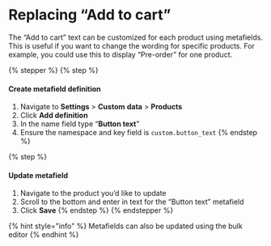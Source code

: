 # Replacing “Add to cart”

The “Add to cart” text can be customized for each product using metafields. This is useful if you want to change the wording for specific products. For example, you could use this to display “Pre-order” for one product.

{% stepper %}
{% step %}
#### Create metafield definition <a href="#h_18d27d70b1" id="h_18d27d70b1"></a>

1. Navigate to **Settings** > **Custom** **data** > **Products**
2. Click **Add definition**
3. In the name field type “**Button text**”
4. Ensure the namespace and key field is `custom.button_text`
{% endstep %}

{% step %}
#### Update metafield <a href="#h_da3430396b" id="h_da3430396b"></a>

1. Navigate to the product you’d like to update
2. Scroll to the bottom and enter in text for the “Button text” metafield
3. Click **Save**
{% endstep %}
{% endstepper %}

{% hint style="info" %}
Metafields can also be updated using the bulk editor
{% endhint %}
